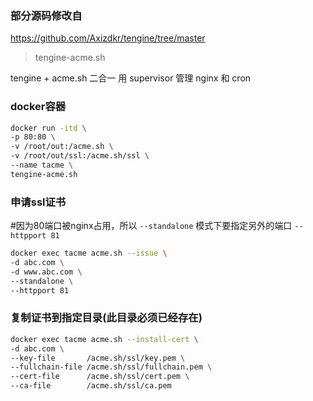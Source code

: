 ### 部分源码修改自
https://github.com/Axizdkr/tengine/tree/master

> tengine-acme.sh

tengine + acme.sh 二合一
用 supervisor 管理 nginx 和 cron

### docker容器
```sh
docker run -itd \
-p 80:80 \
-v /root/out:/acme.sh \
-v /root/out/ssl:/acme.sh/ssl \
--name tacme \
tengine-acme.sh
```

### 申请ssl证书
#因为80端口被nginx占用，所以 `--standalone` 模式下要指定另外的端口 `--httpport 81`
```sh
docker exec tacme acme.sh --issue \
-d abc.com \
-d www.abc.com \
--standalone \
--httpport 81
```

### 复制证书到指定目录(此目录必须已经存在)
```sh
docker exec tacme acme.sh --install-cert \
-d abc.com \
--key-file       /acme.sh/ssl/key.pem \
--fullchain-file /acme.sh/ssl/fullchain.pem \
--cert-file      /acme.sh/ssl/cert.pem \
--ca-file        /acme.sh/ssl/ca.pem
```
